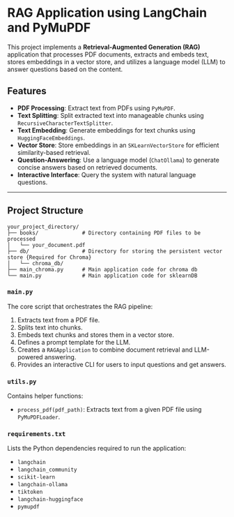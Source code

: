 # RAG Application using LangChain and PyMuPDF

This project implements a **Retrieval-Augmented Generation (RAG)** application that processes PDF documents, extracts and embeds text, stores embeddings in a vector store, and utilizes a language model (LLM) to answer questions based on the content. 

## Features
- **PDF Processing**: Extract text from PDFs using `PyMuPDF`.
- **Text Splitting**: Split extracted text into manageable chunks using `RecursiveCharacterTextSplitter`.
- **Text Embedding**: Generate embeddings for text chunks using `HuggingFaceEmbeddings`.
- **Vector Store**: Store embeddings in an `SKLearnVectorStore` for efficient similarity-based retrieval.
- **Question-Answering**: Use a language model (`ChatOllama`) to generate concise answers based on retrieved documents.
- **Interactive Interface**: Query the system with natural language questions.

---

## Project Structure

```plaintext  
your_project_directory/  
├── books/              # Directory containing PDF files to be processed  
│   └── your_document.pdf  
├── db/                 # Directory for storing the persistent vector store {Required for Chroma}  
│   └── chroma_db/  
├── main_chroma.py      # Main application code for chroma db  
└── main.py             # Main application code for sklearnDB 
```

### `main.py`
The core script that orchestrates the RAG pipeline:
1. Extracts text from a PDF file.
2. Splits text into chunks.
3. Embeds text chunks and stores them in a vector store.
4. Defines a prompt template for the LLM.
5. Creates a `RAGApplication` to combine document retrieval and LLM-powered answering.
6. Provides an interactive CLI for users to input questions and get answers.

### `utils.py`
Contains helper functions:
- `process_pdf(pdf_path)`: Extracts text from a given PDF file using `PyMuPDFLoader`.

### `requirements.txt`
Lists the Python dependencies required to run the application:
- `langchain`
- `langchain_community`
- `scikit-learn`
- `langchain-ollama`
- `tiktoken`
- `langchain-huggingface`
- `pymupdf`

